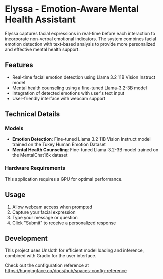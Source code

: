 
# Elyssa - Emotion-Aware Mental Health Assistant

Elyssa captures facial expressions in real-time before each interaction to incorporate non-verbal emotional indicators. The system combines facial emotion detection with text-based analysis to provide more personalized and effective mental health support.

## Features

- Real-time facial emotion detection using Llama 3.2 11B Vision Instruct model
- Mental health counseling using a fine-tuned Llama-3.2-3B model
- Integration of detected emotions with user's text input
- User-friendly interface with webcam support

## Technical Details

### Models

- **Emotion Detection**: Fine-tuned Llama 3.2 11B Vision Instruct model trained on the Tukey Human Emotion Dataset
- **Mental Health Counseling**: Fine-tuned Llama-3.2-3B model trained on the MentalChat16k dataset

### Hardware Requirements

This application requires a GPU for optimal performance.

## Usage

1. Allow webcam access when prompted
2. Capture your facial expression
3. Type your message or question
4. Click "Submit" to receive a personalized response

## Development

This project uses Unsloth for efficient model loading and inference, combined with Gradio for the user interface.

Check out the configuration reference at https://huggingface.co/docs/hub/spaces-config-reference
